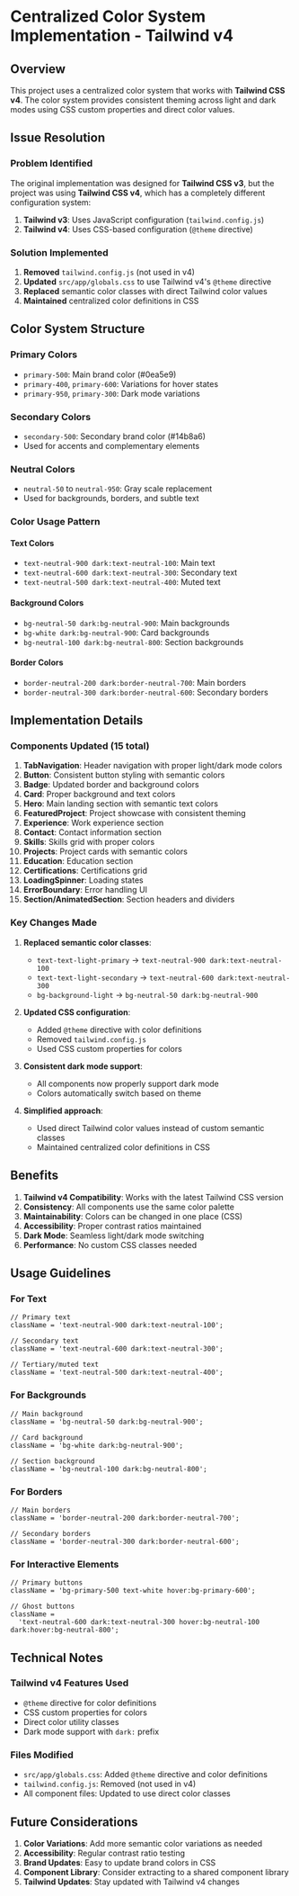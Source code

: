 # Centralized Color System Implementation - Tailwind v4

## Overview

This project uses a centralized color system that works with **Tailwind CSS v4**. The color system provides consistent theming across light and dark modes using CSS custom properties and direct color values.

## Issue Resolution

### Problem Identified

The original implementation was designed for **Tailwind CSS v3**, but the project was using **Tailwind CSS v4**, which has a completely different configuration system:

1. **Tailwind v3**: Uses JavaScript configuration (`tailwind.config.js`)
2. **Tailwind v4**: Uses CSS-based configuration (`@theme` directive)

### Solution Implemented

1. **Removed** `tailwind.config.js` (not used in v4)
2. **Updated** `src/app/globals.css` to use Tailwind v4's `@theme` directive
3. **Replaced** semantic color classes with direct Tailwind color values
4. **Maintained** centralized color definitions in CSS

## Color System Structure

### Primary Colors

- `primary-500`: Main brand color (#0ea5e9)
- `primary-400`, `primary-600`: Variations for hover states
- `primary-950`, `primary-300`: Dark mode variations

### Secondary Colors

- `secondary-500`: Secondary brand color (#14b8a6)
- Used for accents and complementary elements

### Neutral Colors

- `neutral-50` to `neutral-950`: Gray scale replacement
- Used for backgrounds, borders, and subtle text

### Color Usage Pattern

#### Text Colors

- `text-neutral-900 dark:text-neutral-100`: Main text
- `text-neutral-600 dark:text-neutral-300`: Secondary text
- `text-neutral-500 dark:text-neutral-400`: Muted text

#### Background Colors

- `bg-neutral-50 dark:bg-neutral-900`: Main backgrounds
- `bg-white dark:bg-neutral-900`: Card backgrounds
- `bg-neutral-100 dark:bg-neutral-800`: Section backgrounds

#### Border Colors

- `border-neutral-200 dark:border-neutral-700`: Main borders
- `border-neutral-300 dark:border-neutral-600`: Secondary borders

## Implementation Details

### Components Updated (15 total)

1. **TabNavigation**: Header navigation with proper light/dark mode colors
2. **Button**: Consistent button styling with semantic colors
3. **Badge**: Updated border and background colors
4. **Card**: Proper background and text colors
5. **Hero**: Main landing section with semantic text colors
6. **FeaturedProject**: Project showcase with consistent theming
7. **Experience**: Work experience section
8. **Contact**: Contact information section
9. **Skills**: Skills grid with proper colors
10. **Projects**: Project cards with semantic colors
11. **Education**: Education section
12. **Certifications**: Certifications grid
13. **LoadingSpinner**: Loading states
14. **ErrorBoundary**: Error handling UI
15. **Section/AnimatedSection**: Section headers and dividers

### Key Changes Made

1. **Replaced semantic color classes**:
   - `text-text-light-primary` → `text-neutral-900 dark:text-neutral-100`
   - `text-text-light-secondary` → `text-neutral-600 dark:text-neutral-300`
   - `bg-background-light` → `bg-neutral-50 dark:bg-neutral-900`

2. **Updated CSS configuration**:
   - Added `@theme` directive with color definitions
   - Removed `tailwind.config.js`
   - Used CSS custom properties for colors

3. **Consistent dark mode support**:
   - All components now properly support dark mode
   - Colors automatically switch based on theme

4. **Simplified approach**:
   - Used direct Tailwind color values instead of custom semantic classes
   - Maintained centralized color definitions in CSS

## Benefits

1. **Tailwind v4 Compatibility**: Works with the latest Tailwind CSS version
2. **Consistency**: All components use the same color palette
3. **Maintainability**: Colors can be changed in one place (CSS)
4. **Accessibility**: Proper contrast ratios maintained
5. **Dark Mode**: Seamless light/dark mode switching
6. **Performance**: No custom CSS classes needed

## Usage Guidelines

### For Text

```tsx
// Primary text
className = 'text-neutral-900 dark:text-neutral-100';

// Secondary text
className = 'text-neutral-600 dark:text-neutral-300';

// Tertiary/muted text
className = 'text-neutral-500 dark:text-neutral-400';
```

### For Backgrounds

```tsx
// Main background
className = 'bg-neutral-50 dark:bg-neutral-900';

// Card background
className = 'bg-white dark:bg-neutral-900';

// Section background
className = 'bg-neutral-100 dark:bg-neutral-800';
```

### For Borders

```tsx
// Main borders
className = 'border-neutral-200 dark:border-neutral-700';

// Secondary borders
className = 'border-neutral-300 dark:border-neutral-600';
```

### For Interactive Elements

```tsx
// Primary buttons
className = 'bg-primary-500 text-white hover:bg-primary-600';

// Ghost buttons
className =
  'text-neutral-600 dark:text-neutral-300 hover:bg-neutral-100 dark:hover:bg-neutral-800';
```

## Technical Notes

### Tailwind v4 Features Used

- `@theme` directive for color definitions
- CSS custom properties for colors
- Direct color utility classes
- Dark mode support with `dark:` prefix

### Files Modified

- `src/app/globals.css`: Added `@theme` directive and color definitions
- `tailwind.config.js`: Removed (not used in v4)
- All component files: Updated to use direct color classes

## Future Considerations

1. **Color Variations**: Add more semantic color variations as needed
2. **Accessibility**: Regular contrast ratio testing
3. **Brand Updates**: Easy to update brand colors in CSS
4. **Component Library**: Consider extracting to a shared component library
5. **Tailwind Updates**: Stay updated with Tailwind v4 changes
